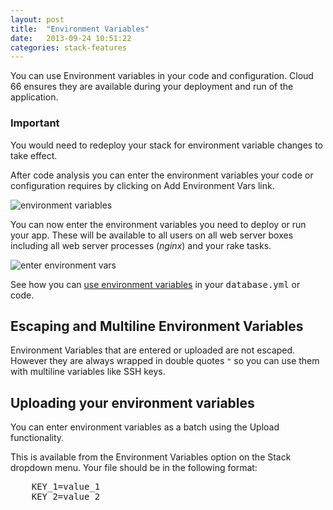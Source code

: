 ```yaml
---
layout: post
title:  "Environment Variables"
date:   2013-09-24 10:51:22
categories: stack-features
---
```



<p class="lead">You can use Environment variables in your code and configuration. Cloud 66 ensures they are available during your deployment and run of the application.</p>

<div class="notice">
	<h3>Important</h3>
	<p>You would need to redeploy your stack for environment variable changes to take effect.</p>
</div>

After code analysis you can enter the environment variables your code or configuration requires by clicking on Add Environment Vars link.

![environment variables](http://cdn.cloud66.com.s3.amazonaws.com/images/help/environment_vars.png)

You can now enter the environment variables you need to deploy or run your app. These will be available to all users on all web server boxes including all web server processes (<em>nginx</em>) and your rake tasks.

![enter environment vars](http://cdn.cloud66.com.s3.amazonaws.com/images/help/envrionment_var_form.png)

See how you can [use environment variables](/stack-features/environments.html) in your <kbd>database.yml</kbd> or code.

## Escaping and Multiline Environment Variables

Environment Variables that are entered or uploaded are not escaped. However they are always wrapped in double quotes `"` so you can use them with multiline variables like SSH keys.

## Uploading your environment variables

You can enter environment variables as a batch using the Upload functionality.

This is available from the Environment Variables option on the Stack dropdown menu. Your file should be in the following format:
<pre class="terminal">
	KEY_1=value_1
	KEY_2=value_2
</pre>
